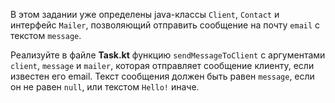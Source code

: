 

В этом задании уже определены java-классы `Client`, `Contact` и интерфейс `Mailer`, позволяющий отправить сообщение на почту `email` с текстом `message`.

Реализуйте в файле __Task.kt__ функцию `sendMessageToClient` с аргументами `client`, `message` и `mailer`,
которая отправляет сообщение клиенту, если известен его email. Текст сообщения должен быть равен `message`, если он не равен `null`, или текстом `Hello!` иначе.
